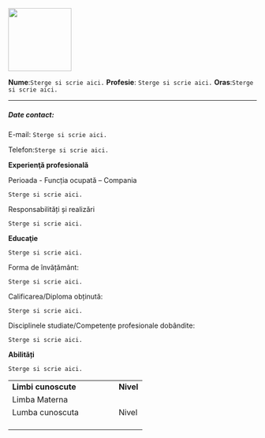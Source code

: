 <img src=" Copiati adresa imagii pe profil pentru CV " width="128">

**Nume**:`Sterge si scrie aici.`
**Profesie**: `Sterge si scrie aici.`
**Oras**:`Sterge si scrie aici.`

---
<h5>Date contact:</h5>

E-mail: `Sterge si scrie aici.`

Telefon:`Sterge si scrie aici.`

**Experienţă profesională**

Perioada - Funcția ocupată – Compania

`Sterge si scrie aici.`

Responsabilități și realizări

`Sterge si scrie aici.`

**Educaţie**

`Sterge si scrie aici.`

Forma de învățământ:

`Sterge si scrie aici.`

Calificarea/Diploma obținută:

`Sterge si scrie aici.`

Disciplinele studiate/Competențe profesionale dobândite:

`Sterge si scrie aici.`

**Abilități**

`Sterge si scrie aici.`

<table>
<tbody>
<tr style="height: 22.6667px;">
  <td style="height: 22.6667px;"><b> Limbi cunoscute </b></td>
  <td style="height: 22.6667px;"><b> Nivel </b></td>
</tr>
<tr style="height: 22.6667px;">
  <td style="height: 22.6667px; width: 200px;"> Limba Materna </td>
  <td style="height: 22.6667px;"> </td>
</tr>
<tr style="height: 22px;">
  <td style="height: 22px;"> Lumba cunoscuta </td>
  <td style="height: 22px;"> Nivel </td>
</tr>
<tr style="height: 22px;">
  <td style="height: 22px;">  </td>
  <td style="height: 22px;">  </td>
</tr>
</tbody>
</table>